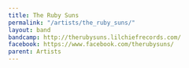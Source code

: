 ```yaml
---
title: The Ruby Suns
permalink: "/artists/the_ruby_suns/"
layout: band
bandcamp: http://therubysuns.lilchiefrecords.com/
facebook: https://www.facebook.com/therubysuns/
parent: Artists
---
```


